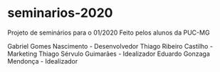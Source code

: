 # seminarios-2020

Projeto de seminários para o 01/2020
Feito pelos alunos da PUC-MG

Gabriel Gomes Nascimento - Desenvolvedor
Thiago Ribeiro Castilho -  Marketing
Thiago Sérvulo Guimarães - Idealizador
Eduardo Gonzaga Mendonça - Idealizador
